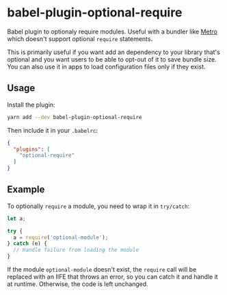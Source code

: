# babel-plugin-optional-require

Babel plugin to optionaly require modules. Useful with a bundler like [Metro](https://github.com/facebook/metro) which doesn't support optional `require` statements.

This is primarily useful if you want add an dependency to your library that's optional and you want users to be able to opt-out of it to save bundle size. You can also use it in apps to load configuration files only if they exist.

## Usage

Install the plugin:

```sh
yarn add --dev babel-plugin-optional-require
```

Then include it in your `.babelrc`:

```json
{
  "plugins": [
    "optional-require"
  ]
}
```

## Example

To optionally `require` a module, you need to wrap it in `try/catch`:

```js
let a;

try {
  a = require('optional-module');
} catch (e) {
  // Handle failure from loading the module
}
```

If the module `optional-module` doesn't exist, the `require` call will be replaced with an IIFE that throws an error, so you can catch it and handle it at runtime. Otherwise, the code is left unchanged.
